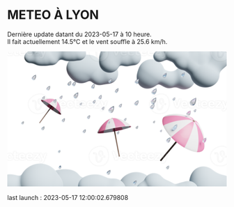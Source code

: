 # METEO À LYON

Dernière update datant du 2023-05-17 à 10 heure.  
Il fait actuellement 14.5°C et le vent souffle à 25.6 km/h.      

![](./.github/rain.png)

last launch : 2023-05-17 12:00:02.679808
